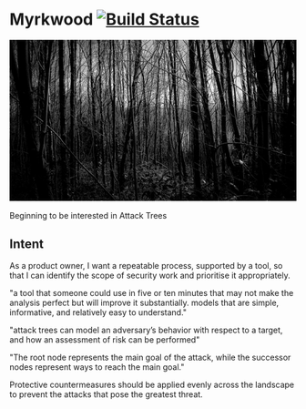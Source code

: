 Myrkwood [![Build Status](https://travis-ci.org/jgumbley/Myrkwood.svg?branch=master)](https://travis-ci.org/jgumbley/Myrkwood)
========

![alt tag](https://raw.githubusercontent.com/jgumbley/Myrkwood/master/docs/woods.jpg)

Beginning to be interested in Attack Trees


Intent
------

As a product owner,
I want a repeatable process, supported by a tool,
so that I can identify the scope of security work
and prioritise it appropriately.

"a tool that someone could use in five or ten minutes that may not make the analysis perfect but will improve it substantially. models that are simple, informative, and relatively easy to understand."

"attack trees can model an adversary’s behavior with respect to a target, and how an assessment of risk can be performed"

"The root node represents the main goal of the attack, while the successor nodes represent ways
to reach the main goal."

Protective countermeasures should be applied evenly across the landscape to prevent the attacks that pose
the greatest threat. 
